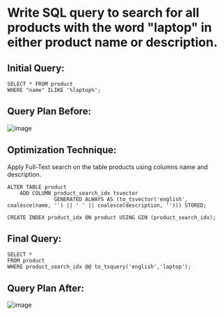 # Write SQL query to search for all products with the word "laptop" in either product name or description.
## Initial Query:
```
SELECT * FROM product
WHERE "name" ILIKE '%laptop%';
```
## Query Plan Before:
![image](https://github.com/Gioushy/E-Commerce/assets/105521854/aa6a4ef2-1800-4162-8c95-35468321db0c)



## Optimization Technique:
Apply Full-Text search on the table products using columns name and description.
```
ALTER TABLE product
    ADD COLUMN product_search_idx tsvector
               GENERATED ALWAYS AS (to_tsvector('english', coalesce(name, '') || ' ' || coalesce(description, ''))) STORED;
```
```
CREATE INDEX product_idx ON product USING GIN (product_search_idx);
```
## Final Query:
```
SELECT *
FROM product
WHERE product_search_idx @@ to_tsquery('english','laptop');
```

## Query Plan After:
![image](https://github.com/Gioushy/E-Commerce/assets/105521854/f429384a-8a81-468e-9d04-fa87ee73971a)

